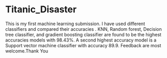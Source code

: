 # Titanic_Disaster
This is my first machine learning submission. I have used different classifiers and compared their accuracies . KNN, Random forest, Decision tree classifier, and gradient boosting classifier are found to be the highest accuracies models with 98.43%. A second highest accuracy model is a Support vector machine classifier with accuracy 89.9. Feedback are most welcome.Thank You
